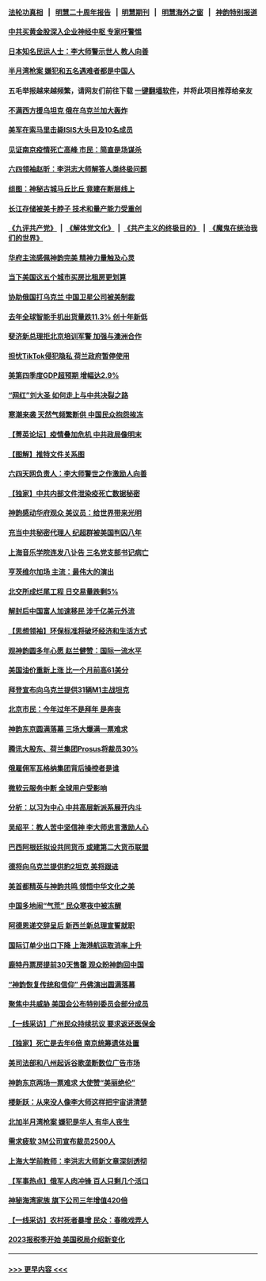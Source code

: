 #### [法轮功真相](https://github.com/gfw-breaker/truth/blob/master/README.md?t=0) &nbsp;&nbsp;|&nbsp;&nbsp; [明慧二十周年报告](https://github.com/gfw-breaker/mh-reports/blob/master/README.md?t=0) &nbsp;&nbsp;|&nbsp;&nbsp;[明慧期刊](https://github.com/gfw-breaker/mh-qikan) &nbsp;&nbsp;|&nbsp;&nbsp; [明慧海外之窗](https://github.com/gfw-breaker/mh-news/blob/master/README.md?t=0) &nbsp;&nbsp;|&nbsp;&nbsp; [神韵特别报道](https://github.com/gfw-breaker/mh-news/blob/master/shenyun.md?t=0)
#### [中共买黄金股深入企业神经中枢 专家吁警惕](../pages/nf4514/n13916857.md?t=01280645) 
#### [日本知名民运人士：李大师警示世人 教人向善](../pages/nf4514/n13916627.md?t=01280645) 
#### [半月湾枪案 嫌犯和五名遇难者都是中国人](../pages/nf4514/n13916804.md?t=01280645) 
#### 五毛举报越来越频繁，请网友们前往下载 [一键翻墙软件](https://github.com/gfw-breaker/ssr-accounts)，并将此项目推荐给亲友
#### [不满西方援乌坦克 俄在乌克兰加大轰炸](../pages/nf4514/n13916734.md?t=01280645) 
#### [美军在索马里击毙ISIS大头目及10名成员](../pages/nf4514/n13916630.md?t=01280645) 
#### [见证南京疫情死亡高峰 市民：简直是场谋杀](../pages/nf4514/n13916564.md?t=01280645) 
#### [六四领袖赵昕：李洪志大师解答人类终极问题](../pages/nf4514/n13916319.md?t=01280645) 
#### [组图：神秘古城马丘比丘 竟建在断层线上](../pages/nf4514/n13916555.md?t=01280645) 
#### [长江存储被美卡脖子 技术和量产能力受重创](../pages/nf4514/n13916234.md?t=01280645) 
#### [《九评共产党》](https://github.com/begood0513/9ping.md/blob/master/README.md) &nbsp;|&nbsp; [《解体党文化》](../../../../jtdwh.md/blob/master/README.md)  &nbsp;|&nbsp; [《共产主义的终极目的》](../../../../gczydzjmd.md/blob/master/README.md) &nbsp;|&nbsp; [《魔鬼在统治我们的世界》](../../../../mgztzwmdsj.md/blob/master/README.md) 
#### [华府主流感佩神韵完美 精神力量触及心灵](../pages/nf4514/n13916578.md?t=01280645) 
#### [当下美国这五个城市买房比租房更划算](../pages/nf4514/n13916330.md?t=01280645) 
#### [协助俄国打乌克兰 中国卫星公司被美制裁](../pages/nf4514/n13916289.md?t=01280645) 
#### [去年全球智能手机出货量跌11.3% 创十年新低](../pages/nf4514/n13916325.md?t=01280645) 
#### [斐济新总理拒北京培训军警 加强与澳洲合作](../pages/nf4514/n13916324.md?t=01280645) 
#### [担忧TikTok侵犯隐私 荷兰政府暂停使用](../pages/nf4514/n13916212.md?t=01280645) 
#### [美第四季度GDP超预期 增幅达2.9%](../pages/nf4514/n13916144.md?t=01280645) 
#### [“网红”刘大圣  如何走上与中共决裂之路](../pages/nf4514/n13915701.md?t=01280645) 
#### [寒潮来袭 天然气频繁断供 中国民众抱怨挨冻](../pages/nf4514/n13916037.md?t=01280645) 
#### [【菁英论坛】疫情叠加危机 中共政局像明末](../pages/nf4514/n13914887.md?t=01280645) 
#### [【图解】推特文件关系图](../pages/nf4514/n13916133.md?t=01280645) 
#### [六四天网负责人：李大师警世之作激励人向善](../pages/nf4514/n13915946.md?t=01280645) 
#### [【独家】中共内部文件泄染疫死亡数据秘密](../pages/nf4514/n13915199.md?t=01280645) 
#### [神韵感动华府观众 美议员：给世界带来光明](../pages/nf4514/n13916087.md?t=01280645) 
#### [充当中共秘密代理人 纪超群被美国判囚八年](../pages/nf4514/n13915901.md?t=01280645) 
#### [上海音乐学院连发八讣告 三名党支部书记病亡](../pages/nf4514/n13915906.md?t=01280645) 
#### [亨茨维尔加场 主流：最伟大的演出](../pages/nf4514/n13916040.md?t=01280645) 
#### [北交所成烂尾工程 日交易量跌剩5%](../pages/nf4514/n13915867.md?t=01280645) 
#### [解封后中国富人加速移民 涉千亿美元外流](../pages/nf4514/n13915670.md?t=01280645) 
#### [【思想领袖】环保标准将破坏经济和生活方式](../pages/nf4514/n13887756.md?t=01280645) 
#### [观神韵圆多年心愿 赵兰健赞：国际一流水平](../pages/nf4514/n13915529.md?t=01280645) 
#### [美国油价重新上涨 比一个月前高61美分](../pages/nf4514/n13915560.md?t=01280645) 
#### [拜登宣布向乌克兰提供31辆M1主战坦克](../pages/nf4514/n13915515.md?t=01280645) 
#### [北京市民：今年过年不是拜年 是奔丧](../pages/nf4514/n13915059.md?t=01280645) 
#### [神韵东京圆满落幕 三场大爆满一票难求](../pages/nf4514/n13915487.md?t=01280645) 
#### [腾讯大股东、荷兰集团Prosus将裁员30%](../pages/nf4514/n13915500.md?t=01280645) 
#### [俄雇佣军瓦格纳集团背后操控者是谁](../pages/nf4514/n13915324.md?t=01280645) 
#### [微软云服务中断 全球用户受影响](../pages/nf4514/n13915419.md?t=01280645) 
#### [分析：以习为中心 中共高层新派系展开内斗](../pages/nf4514/n13914955.md?t=01280645) 
#### [吴绍平：教人苦中坚信神 李大师忠言激励人心](../pages/nf4514/n13915306.md?t=01280645) 
#### [巴西阿根廷拟设共同货币 或建第二大货币联盟](../pages/nf4514/n13915394.md?t=01280645) 
#### [德将向乌克兰提供豹2坦克 美将跟进](../pages/nf4514/n13915335.md?t=01280645) 
#### [美首都精英与神韵共鸣 领悟中华文化之美](../pages/nf4514/n13915308.md?t=01280645) 
#### [中国多地闹“气荒” 民众寒夜中被冻醒](../pages/nf4514/n13915193.md?t=01280645) 
#### [阿德恩递交辞呈后 新西兰新总理宣誓就职](../pages/nf4514/n13915095.md?t=01280645) 
#### [国际订单少出口下降 上海港航运取消率上升](../pages/nf4514/n13915042.md?t=01280645) 
#### [鹿特丹票房提前30天售罄 观众盼神韵回中国](../pages/nf4514/n13915256.md?t=01280645) 
#### [“神韵恢复传统和信仰” 丹佛演出圆满落幕](../pages/nf4514/n13915208.md?t=01280645) 
#### [聚焦中共威胁 美国会公布特别委员会部分成员](../pages/nf4514/n13914942.md?t=01280645) 
#### [【一线采访】广州民众持续抗议 要求返还医保金](../pages/nf4514/n13914652.md?t=01280645) 
#### [【独家】死亡是去年6倍 南京统筹遗体处置](../pages/nf4514/n13914832.md?t=01280645) 
#### [美司法部和八州起诉谷歌垄断数位广告市场](../pages/nf4514/n13914789.md?t=01280645) 
#### [神韵东京两场一票难求 大使赞“美丽绝伦”](../pages/nf4514/n13914763.md?t=01280645) 
#### [楼新跃：从来没人像李大师这样把宇宙讲清楚](../pages/nf4514/n13914341.md?t=01280645) 
#### [北加半月湾枪案 嫌犯是华人 有华人丧生](../pages/nf4514/n13914758.md?t=01280645) 
#### [需求疲软 3M公司宣布裁员2500人](../pages/nf4514/n13914721.md?t=01280645) 
#### [上海大学前教师：李洪志大师新文章深刻透彻](../pages/nf4514/n13914400.md?t=01280645) 
#### [【军事热点】俄军人肉冲锋 百人只剩几个活口](../pages/nf4514/n13914610.md?t=01280645) 
#### [神秘海湾家族 旗下公司三年增值420倍](../pages/nf4514/n13914494.md?t=01280645) 
#### [【一线采访】农村死者暴增 民众：春晚戏弄人](../pages/nf4514/n13912040.md?t=01280645) 
#### [2023报税季开始 美国税局介绍新变化](../pages/nf4514/n13914403.md?t=01280645) 

----
#### [ >>> 更早内容 <<< ](../indexes/nf4514-earlier.md)
